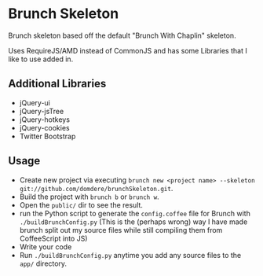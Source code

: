 # Brunch Skeleton

Brunch skeleton based off the default "Brunch With Chaplin" skeleton.

Uses RequireJS/AMD instead of CommonJS and has some Libraries that I like to use added in.

## Additional Libraries
* jQuery-ui
* jQuery-jsTree
* jQuery-hotkeys
* jQuery-cookies
* Twitter Bootstrap

## Usage
* Create new project via executing `brunch new <project name> --skeleton git://github.com/domdere/brunchSkeleton.git`.
* Build the project with `brunch b` or `brunch w`.
* Open the `public/` dir to see the result.
* run the Python script to generate the `config.coffee` file for Brunch with `./buildBrunchConfig.py` (This is the (perhaps wrong) way I have made brunch split out my source files while still compiling them from CoffeeScript into JS)
* Write your code
* Run `./buildBrunchConfig.py` anytime you add any source files to the `app/` directory.
